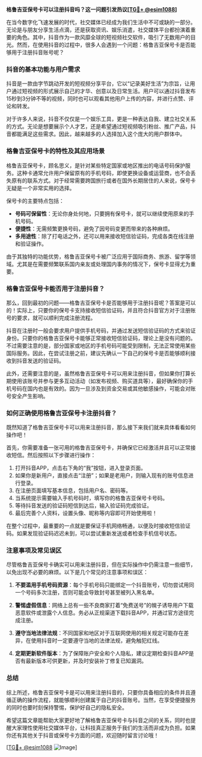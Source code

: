 **格鲁吉亚保号卡可以注册抖音吗？这一问题引发热议[[TG💪+ @esim1088](https://t.me/s/esim1088)]**

在当今数字化飞速发展的时代，社交媒体已经成为我们生活中不可或缺的一部分。无论是与朋友分享生活点滴，还是获取资讯、娱乐消遣，社交媒体平台都扮演着重要的角色。其中，抖音作为一款风靡全球的短视频社交软件，吸引了无数用户的目光。然而，在使用抖音的过程中，很多人会遇到一个问题：格鲁吉亚保号卡是否能够用于注册抖音账号呢？

### 抖音的基本功能与用户需求

抖音是一款由字节跳动开发的短视频分享平台，它以“记录美好生活”为宗旨，让用户通过短视频的形式展示自己的才华、创意以及日常生活。用户可以通过抖音发布15秒到3分钟不等的视频，同时也可以观看其他用户上传的内容，并进行点赞、评论和转发。

对于许多人来说，抖音不仅仅是一个娱乐工具，更是一种表达自我、建立社交关系的方式。无论是想要展示个人才艺，还是希望通过短视频吸引粉丝、推广产品，抖音都能满足这些需求。因此，越来越多的人选择加入这个庞大的用户群体中。

### 格鲁吉亚保号卡的特性及其应用场景

格鲁吉亚保号卡，顾名思义，是针对某些特定国家或地区推出的电话号码保护服务。这种卡通常允许用户保留原有的手机号码，即使更换设备或运营商，也不会丢失原有的联系方式。对于经常需要跨国旅行或者在国外长期居住的人来说，保号卡无疑是一个非常实用的选择。

保号卡的主要特点包括：

- **号码可保留性**：无论你身处何地，只要拥有保号卡，就可以继续使用原来的手机号码。
- **便捷性**：无需频繁更换号码，避免了因号码变更而带来的各种麻烦。
- **多用途性**：除了打电话之外，还可以用来接收短信验证码，完成各类在线注册和验证操作。

由于其独特的功能优势，格鲁吉亚保号卡被广泛应用于国际商务、旅游、留学等领域。尤其是在需要频繁联系国内亲友或处理国内事务的情况下，保号卡显得尤为重要。

### 格鲁吉亚保号卡能否用于注册抖音？

那么，回到最初的问题——格鲁吉亚保号卡是否能够用于注册抖音呢？答案是可以的！实际上，只要你的保号卡支持接收短信验证码，并且符合抖音官方对于注册账号的要求，就可以顺利完成注册流程。

抖音在注册时一般会要求用户提供手机号码，并通过发送短信验证码的方式来验证身份。只要你的格鲁吉亚保号卡能够正常接收短信验证码，理论上是没有问题的。不过需要注意的是，部分国家或地区的手机号码可能受到限制，无法正常使用某些国际服务。因此，在尝试注册之前，建议先确认一下自己的保号卡是否能够顺利接收到抖音发送的验证码。

此外，还需要注意的是，虽然格鲁吉亚保号卡可以用来注册抖音，但如果你打算长期使用该账号并参与更多互动活动（如发布视频、购买道具等），最好确保你的手机号码在国内也是有效的。因为一旦涉及到资金交易或其他敏感操作，可能会对账号安全产生影响。

### 如何正确使用格鲁吉亚保号卡注册抖音？

既然知道了格鲁吉亚保号卡可以用来注册抖音，那么接下来我们就来具体看看如何操作吧！

首先，你需要准备一张可用的格鲁吉亚保号卡，并确保它已经激活并且可以正常接收短信。然后按照以下步骤进行操作：

1. 打开抖音APP，点击右下角的“我”按钮，进入登录页面。
2. 如果你是新用户，直接点击“注册”；如果是老用户，则输入现有的账号信息进行登录。
3. 在注册页面填写基本信息，包括用户名、密码等。
4. 当系统提示需要输入手机号码时，填写你的格鲁吉亚保号卡号码。
5. 等待抖音发送的验证码短信到达后，输入验证码完成验证。
6. 最后完善个人资料，设置头像、昵称等内容即可开始使用啦！

在整个过程中，最重要的一点就是要保证手机网络畅通，以便及时接收短信验证码。如果发现验证码迟迟未到，可以尝试重新发送或者检查手机信号状态。

### 注意事项及常见误区

尽管格鲁吉亚保号卡确实可以用来注册抖音，但在实际操作中仍需注意一些细节，以免出现不必要的麻烦。以下是几个常见的注意事项和误区：

1. **不要滥用手机号码资源**：每个手机号码只能绑定一个抖音账号，切勿尝试用同一个号码多次注册，否则可能会导致封号甚至被列入黑名单。
   
2. **警惕虚假信息**：网络上总有一些不良商家打着“免费送号”的幌子诱导用户下载恶意软件或泄露个人信息。务必从正规渠道下载抖音APP，并通过官方途径完成注册。

3. **遵守当地法律法规**：不同国家和地区对于互联网使用的相关规定可能存在差异，在使用抖音时一定要遵守当地的法律法规，避免触犯红线。

4. **定期更新软件版本**：为了保障账户安全和个人隐私，建议定期检查抖音APP是否有最新版本可供更新，并及时安装补丁修复已知漏洞。

### 总结

综上所述，格鲁吉亚保号卡是可以用来注册抖音的，只要你具备相应的条件并且遵循正确的操作流程，就能够顺利创建属于自己的抖音账号。当然，在享受便捷服务的同时也要时刻保持警惕，保护好自己的隐私安全。

希望这篇文章能帮助大家更好地了解格鲁吉亚保号卡与抖音之间的关系，同时也提醒大家理性使用社交媒体平台，让科技真正服务于我们的生活而非成为负担。如果你还有其他关于抖音或保号卡方面的问题，欢迎随时留言讨论哦！

[[TG💪+ @esim1088](https://t.me/s/esim1088) ![Image](https://i.postimg.cc/4NQfJmqS/Snipaste-2025-05-13-00-14-12.png)]